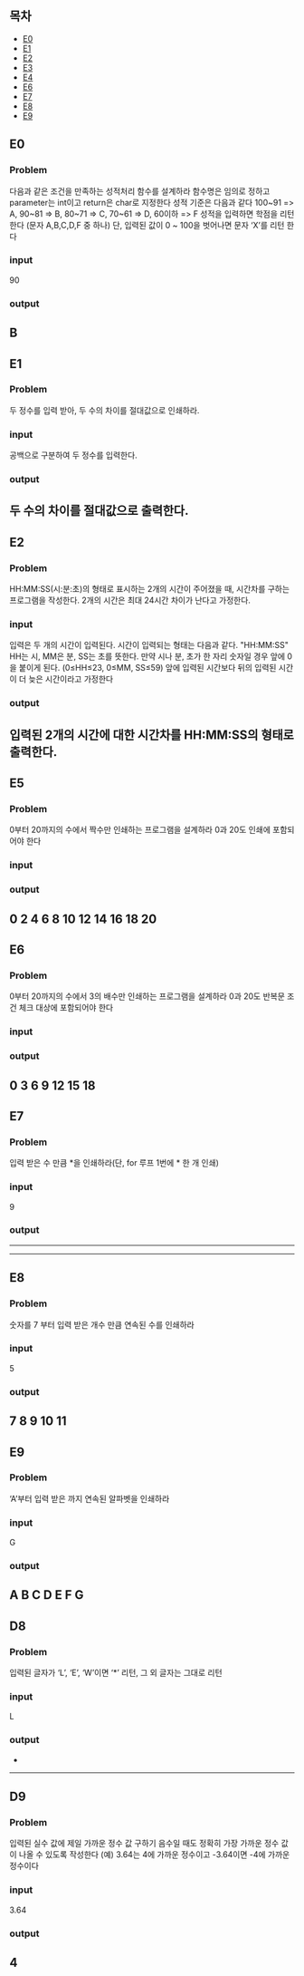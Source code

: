 ## 목차
- [E0](#E0)
- [E1](#E1)
- [E2](#E2)
- [E3](#E3)
- [E4](#E4)
- [E6](#E6)
- [E7](#E7)
- [E8](#E8)
- [E9](#E9)
## E0
### Problem
다음과 같은 조건을 만족하는 성적처리 함수를 설계하라
함수명은 임의로 정하고 parameter는 int이고 return은 char로 지정한다
성적 기준은 다음과 같다
100~91 => A, 90~81 => B, 80~71 => C, 70~61 => D, 60이하 => F
성적을 입력하면 학점을 리턴 한다 (문자 A,B,C,D,F 중 하나)
단, 입력된 값이 0 ~ 100을 벗어나면 문자 ‘X’를 리턴 한다
### input
90
### output
B
---
## E1
### Problem
두 정수를 입력 받아, 두 수의 차이를 절대값으로 인쇄하라.
### input
공백으로 구분하여 두 정수를 입력한다.
### output
두 수의 차이를 절대값으로 출력한다.
---
## E2
### Problem
HH:MM:SS(시:분:초)의 형태로 표시하는 2개의 시간이 주어졌을 때, 시간차를 구하는 프로그램을 작성한다.
2개의 시간은 최대 24시간 차이가 난다고 가정한다.
### input
입력은 두 개의 시간이 입력된다. 시간이 입력되는 형태는 다음과 같다. "HH:MM:SS"
HH는 시, MM은 분, SS는 초를 뜻한다. 만약 시나 분, 초가 한 자리 숫자일 경우 앞에 0을 붙이게 된다.
(0≤HH≤23, 0≤MM, SS≤59)
앞에 입력된 시간보다 뒤의 입력된 시간이 더 늦은 시간이라고 가정한다
### output
입력된 2개의 시간에 대한 시간차를 HH:MM:SS의 형태로 출력한다.
---
## E5
### Problem
0부터 20까지의 수에서 짝수만 인쇄하는 프로그램을 설계하라
0과 20도 인쇄에 포함되어야 한다
### input

### output
0
2
4
6
8
10
12
14
16
18
20
---
## E6
### Problem
0부터 20까지의 수에서 3의 배수만 인쇄하는 프로그램을 설계하라
0과 20도 반복문 조건 체크 대상에 포함되어야 한다
### input

### output
0
3
6
9
12
15
18
---
## E7
### Problem
입력 받은 수 만큼 *을 인쇄하라(단, for 루프 1번에 * 한 개 인쇄)
### input
9
### output
*********
---
## E8
### Problem
숫자를 7 부터 입력 받은 개수 만큼 연속된 수를 인쇄하라
### input
5
### output
7
8
9
10
11
---
## E9
### Problem
‘A’부터 입력 받은 까지 연속된 알파벳을 인쇄하라
### input
G
### output
A
B
C
D
E
F
G
---
## D8
### Problem
입력된 글자가 ‘L’, ‘E’, ‘W’이면 ‘*’ 리턴, 그 외 글자는 그대로 리턴
### input
L
### output
*
---
## D9
### Problem
입력된 실수 값에 제일 가까운 정수 값 구하기
음수일 때도 정확히 가장 가까운 정수 값이 나올 수 있도록 작성한다
(예) 3.64는 4에 가까운 정수이고 -3.64이면 -4에 가까운 정수이다
### input
3.64
### output
4
---
